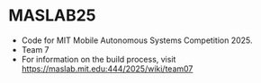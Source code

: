 # MASLAB25
* Code for MIT Mobile Autonomous Systems Competition 2025.
* Team 7
* For information on the build process, visit https://maslab.mit.edu:444/2025/wiki/team07 
